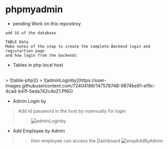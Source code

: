 # phpmyadmin

* pending Work on this repostiroy 
```
add SS of the database 

TABLE Data
Make notes of the step to create the complete Backend login and registartion page
and how login from the backends
```

* Tables in php local host
<br />
> ![table-php]()
> ![adminLoginby](https://user-images.githubusercontent.com/72404186/147578748-9874be91-ef9c-4cad-b41f-5eda742c4e21.PNG)


<br />

* Admin Login by
> Add id password in the host by mannually for login 
>> ![adminLoginby](https://user-images.githubusercontent.com/72404186/147578270-5569efc8-a284-4a62-9284-f8270463d87f.PNG)

* Add Employee by Admin
>> then employee can access the Dashboard 
>> ![empAddByAdmin](https://user-images.githubusercontent.com/72404186/147578553-683aa3ee-3e9b-4b1b-80e8-f43be8e40173.PNG)
